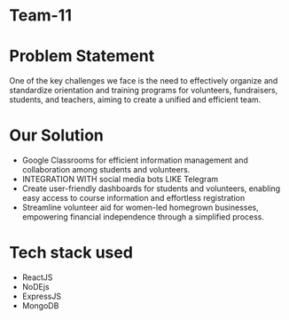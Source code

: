 # Team-11

# Problem Statement

One of the key challenges we face is the need to effectively organize and standardize orientation and training programs for volunteers, fundraisers, students, and teachers, aiming to create a unified and efficient team.

# Our Solution

* Google Classrooms for efficient information management and collaboration among students and volunteers.
* INTEGRATION WITH social media bots LIKE Telegram
* Create user-friendly dashboards for students and volunteers, enabling easy access to course information and effortless registration
* Streamline volunteer aid for women-led homegrown businesses, empowering financial independence through a simplified process.

# Tech stack used

* ReactJS
* NoDEjs
* ExpressJS
* MongoDB
